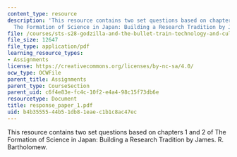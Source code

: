 ```yaml
---
content_type: resource
description: 'This resource contains two set questions based on chapters 1 and 2 of
  The Formation of Science in Japan: Building a Research Tradition by James. R. Bartholomew.'
file: /courses/sts-s28-godzilla-and-the-bullet-train-technology-and-culture-in-modern-japan-fall-2005/b4b3555544b51db81eaec1b1c8ac47ec_response_paper_1.pdf
file_size: 12647
file_type: application/pdf
learning_resource_types:
- Assignments
license: https://creativecommons.org/licenses/by-nc-sa/4.0/
ocw_type: OCWFile
parent_title: Assignments
parent_type: CourseSection
parent_uid: c6f4e83e-fc4c-10f2-e4a4-98c15f73db6e
resourcetype: Document
title: response_paper_1.pdf
uid: b4b35555-44b5-1db8-1eae-c1b1c8ac47ec
---
```

This resource contains two set questions based on chapters 1 and 2 of The Formation of Science in Japan: Building a Research Tradition by James. R. Bartholomew.